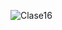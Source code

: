 ![Clase16](https://user-images.githubusercontent.com/104101668/224767104-c6f42018-e31b-44e1-8431-1544393e0e92.png)
